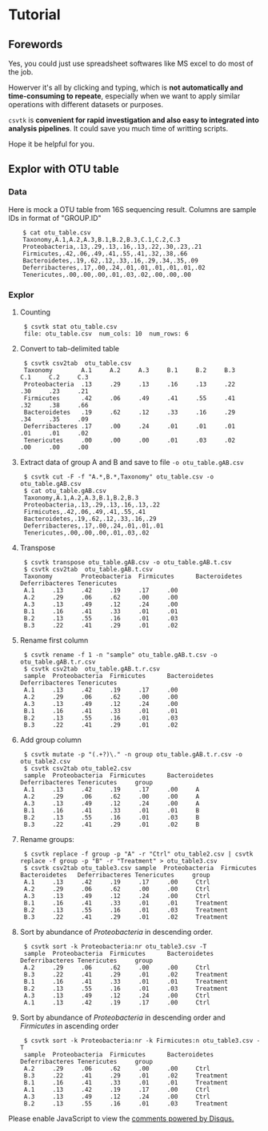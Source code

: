 # Tutorial

## Forewords

Yes, you could just use spreadsheet softwares like MS excel to
do most of the job.

Howerver it's all by clicking and typing, which is **not
automatically and time-consuming to repeate**, especially when we want to
apply similar operations with different datasets or purposes.

`csvtk` is **convenient for rapid investigation
and also easy to integrated into analysis pipelines**.
 It could save you much time of writting scripts.

Hope it be helpful for you.

## Explor with OTU table

### Data

Here is mock a OTU table from 16S sequencing result.
Columns are sample IDs in format of "GROUP.ID"

        $ cat otu_table.csv
        Taxonomy,A.1,A.2,A.3,B.1,B.2,B.3,C.1,C.2,C.3
        Proteobacteria,.13,.29,.13,.16,.13,.22,.30,.23,.21
        Firmicutes,.42,.06,.49,.41,.55,.41,.32,.38,.66
        Bacteroidetes,.19,.62,.12,.33,.16,.29,.34,.35,.09
        Deferribacteres,.17,.00,.24,.01,.01,.01,.01,.01,.02
        Tenericutes,.00,.00,.00,.01,.03,.02,.00,.00,.00

### Explor

1. Counting

        $ csvtk stat otu_table.csv
        file: otu_table.csv  num_cols: 10  num_rows: 6

1. Convert to tab-delimited table

        $ csvtk csv2tab  otu_table.csv
        Taxonomy        A.1     A.2     A.3     B.1     B.2     B.3     C.1     C.2     C.3
        Proteobacteria  .13     .29     .13     .16     .13     .22     .30     .23     .21
        Firmicutes      .42     .06     .49     .41     .55     .41     .32     .38     .66
        Bacteroidetes   .19     .62     .12     .33     .16     .29     .34     .35     .09
        Deferribacteres .17     .00     .24     .01     .01     .01     .01     .01     .02
        Tenericutes     .00     .00     .00     .01     .03     .02     .00     .00     .00

1. Extract data of group A and B and save to file `-o otu_table.gAB.csv`

        $ csvtk cut -F -f "A.*,B.*,Taxonomy" otu_table.csv -o otu_table.gAB.csv
        $ cat otu_table.gAB.csv
        Taxonomy,A.1,A.2,A.3,B.1,B.2,B.3
        Proteobacteria,.13,.29,.13,.16,.13,.22
        Firmicutes,.42,.06,.49,.41,.55,.41
        Bacteroidetes,.19,.62,.12,.33,.16,.29
        Deferribacteres,.17,.00,.24,.01,.01,.01
        Tenericutes,.00,.00,.00,.01,.03,.02

1. Transpose

        $ csvtk transpose otu_table.gAB.csv -o otu_table.gAB.t.csv
        $ csvtk csv2tab  otu_table.gAB.t.csv         
        Taxonomy        Proteobacteria  Firmicutes      Bacteroidetes   Deferribacteres Tenericutes
        A.1     .13     .42     .19     .17     .00
        A.2     .29     .06     .62     .00     .00
        A.3     .13     .49     .12     .24     .00
        B.1     .16     .41     .33     .01     .01
        B.2     .13     .55     .16     .01     .03
        B.3     .22     .41     .29     .01     .02

1. Rename first column

        $ csvtk rename -f 1 -n "sample" otu_table.gAB.t.csv -o otu_table.gAB.t.r.csv
        $ csvtk csv2tab  otu_table.gAB.t.r.csv
        sample  Proteobacteria  Firmicutes      Bacteroidetes   Deferribacteres Tenericutes
        A.1     .13     .42     .19     .17     .00
        A.2     .29     .06     .62     .00     .00
        A.3     .13     .49     .12     .24     .00
        B.1     .16     .41     .33     .01     .01
        B.2     .13     .55     .16     .01     .03
        B.3     .22     .41     .29     .01     .02

1. Add group column

        $ csvtk mutate -p "(.+?)\." -n group otu_table.gAB.t.r.csv -o otu_table2.csv
        $ csvtk csv2tab otu_table2.csv
        sample  Proteobacteria  Firmicutes      Bacteroidetes   Deferribacteres Tenericutes     group
        A.1     .13     .42     .19     .17     .00     A
        A.2     .29     .06     .62     .00     .00     A
        A.3     .13     .49     .12     .24     .00     A
        B.1     .16     .41     .33     .01     .01     B
        B.2     .13     .55     .16     .01     .03     B
        B.3     .22     .41     .29     .01     .02     B

1. Rename groups:

        $ csvtk replace -f group -p "A" -r "Ctrl" otu_table2.csv | csvtk replace -f group -p "B" -r "Treatment" > otu_table3.csv
        $ csvtk csv2tab otu_table3.csv sample  Proteobacteria  Firmicutes      Bacteroidetes   Deferribacteres Tenericutes     group
        A.1     .13     .42     .19     .17     .00     Ctrl
        A.2     .29     .06     .62     .00     .00     Ctrl
        A.3     .13     .49     .12     .24     .00     Ctrl
        B.1     .16     .41     .33     .01     .01     Treatment
        B.2     .13     .55     .16     .01     .03     Treatment
        B.3     .22     .41     .29     .01     .02     Treatment


1. Sort by abundance of *Proteobacteria* in descending order.

        $ csvtk sort -k Proteobacteria:nr otu_table3.csv -T
        sample  Proteobacteria  Firmicutes      Bacteroidetes   Deferribacteres Tenericutes     group
        A.2     .29     .06     .62     .00     .00     Ctrl
        B.3     .22     .41     .29     .01     .02     Treatment
        B.1     .16     .41     .33     .01     .01     Treatment
        B.2     .13     .55     .16     .01     .03     Treatment
        A.3     .13     .49     .12     .24     .00     Ctrl
        A.1     .13     .42     .19     .17     .00     Ctrl

1. Sort by abundance of *Proteobacteria* in descending order and *Firmicutes* in ascending order

        $ csvtk sort -k Proteobacteria:nr -k Firmicutes:n otu_table3.csv -T
        sample  Proteobacteria  Firmicutes      Bacteroidetes   Deferribacteres Tenericutes     group
        A.2     .29     .06     .62     .00     .00     Ctrl
        B.3     .22     .41     .29     .01     .02     Treatment
        B.1     .16     .41     .33     .01     .01     Treatment
        A.1     .13     .42     .19     .17     .00     Ctrl
        A.3     .13     .49     .12     .24     .00     Ctrl
        B.2     .13     .55     .16     .01     .03     Treatment


        
<div id="disqus_thread"></div>
<script>
/**
* RECOMMENDED CONFIGURATION VARIABLES: EDIT AND UNCOMMENT THE SECTION BELOW TO INSERT DYNAMIC VALUES FROM YOUR PLATFORM OR CMS.
* LEARN WHY DEFINING THESE VARIABLES IS IMPORTANT: https://disqus.com/admin/universalcode/#configuration-variables
*/
/*
var disqus_config = function () {
this.page.url = PAGE_URL; // Replace PAGE_URL with your page's canonical URL variable
this.page.identifier = PAGE_IDENTIFIER; // Replace PAGE_IDENTIFIER with your page's unique identifier variable
};
*/
(function() { // DON'T EDIT BELOW THIS LINE
var d = document, s = d.createElement('script');

s.src = '//csvtk.disqus.com/embed.js';

s.setAttribute('data-timestamp', +new Date());
(d.head || d.body).appendChild(s);
})();
</script>
<noscript>Please enable JavaScript to view the <a href="https://disqus.com/?ref_noscript" rel="nofollow">comments powered by Disqus.</a></noscript>
